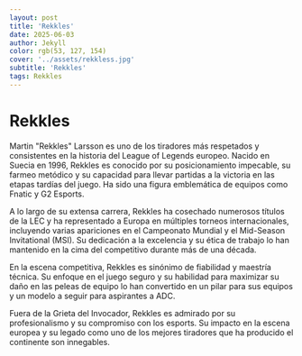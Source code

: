```yaml
---
layout: post
title: 'Rekkles'
date: 2025-06-03
author: Jekyll
color: rgb(53, 127, 154)
cover: '../assets/rekkless.jpg'
subtitle: 'Rekkles'
tags: Rekkles
---
```


# Rekkles

Martin "Rekkles" Larsson es uno de los tiradores más respetados y consistentes en la historia del League of Legends europeo. Nacido en Suecia en 1996, Rekkles es conocido por su posicionamiento impecable, su farmeo metódico y su capacidad para llevar partidas a la victoria en las etapas tardías del juego. Ha sido una figura emblemática de equipos como Fnatic y G2 Esports.

A lo largo de su extensa carrera, Rekkles ha cosechado numerosos títulos de la LEC y ha representado a Europa en múltiples torneos internacionales, incluyendo varias apariciones en el Campeonato Mundial y el Mid-Season Invitational (MSI). Su dedicación a la excelencia y su ética de trabajo lo han mantenido en la cima del competitivo durante más de una década.

En la escena competitiva, Rekkles es sinónimo de fiabilidad y maestría técnica. Su enfoque en el juego seguro y su habilidad para maximizar su daño en las peleas de equipo lo han convertido en un pilar para sus equipos y un modelo a seguir para aspirantes a ADC.

Fuera de la Grieta del Invocador, Rekkles es admirado por su profesionalismo y su compromiso con los esports. Su impacto en la escena europea y su legado como uno de los mejores tiradores que ha producido el continente son innegables.